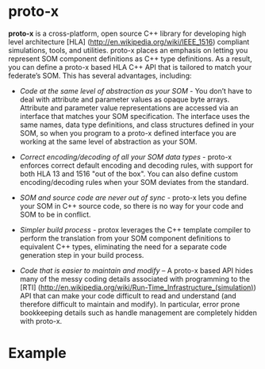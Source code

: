 # proto-x

**proto-x**  is a cross-platform, open source C++ library for developing high level architecture [HLA] (http://en.wikipedia.org/wiki/IEEE_1516) compliant simulations, tools, and utilities. proto-x places an emphasis on letting you represent SOM component definitions as C++ type definitions. As a result, you can define a proto-x based HLA C++ API that is tailored to match your federate’s SOM. This has several advantages, including:

  * _Code at the same level of abstraction as your SOM_ - You don’t have to deal with attribute and parameter values as opaque byte arrays. Attribute and parameter value representations are accessed via an interface that matches your SOM specification. The interface uses the same names, data type definitions, and class structures defined in your SOM, so when you program to a proto-x defined interface you are working at the same level of abstraction as your SOM.

  * _Correct encoding/decoding of all your SOM data types_ - proto-x enforces correct default encoding and decoding rules,  with support for both HLA 13 and 1516 "out of the box". You can also define custom encoding/decoding rules when your SOM deviates from the standard.

  * _SOM and source code are never out of sync_ - proto-x lets you define your SOM in C++ source code, so there is no way for your code and SOM to be in conflict.

  * _Simpler build process_ - protox leverages the C++ template compiler to perform the translation from your SOM component definitions to equivalent C++ types, eliminating the need for a separate code generation step in your build process.

  * _Code that is easier to maintain and modify_ – A proto-x based API hides many of the messy coding details associated with programming to the [RTI] (http://en.wikipedia.org/wiki/Run-Time_Infrastructure_(simulation)) API that can make your code difficult to read and understand (and therefore difficult to maintain and modify). In particular, error prone bookkeeping details such as handle management are completely hidden with proto-x.
  
  # Example
  

